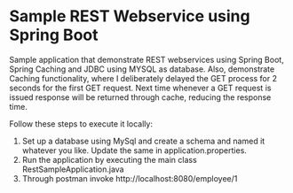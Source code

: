 # Sample REST Webservice using Spring Boot
Sample application that demonstrate REST webservices using Spring Boot, Spring Caching and JDBC using MYSQL as database.
Also, demonstrate Caching functionality, where I deliberately delayed the GET process for 2 seconds for the first GET request. Next time whenever a GET request is issued response will be returned through cache, reducing the response time.

Follow these steps to execute it locally:
1. Set up a database using MySql and create a schema and named it whatever you like. Update the same in application.properties.
2. Run the application by executing the main class RestSampleApplication.java
3. Through postman invoke http://localhost:8080/employee/1
